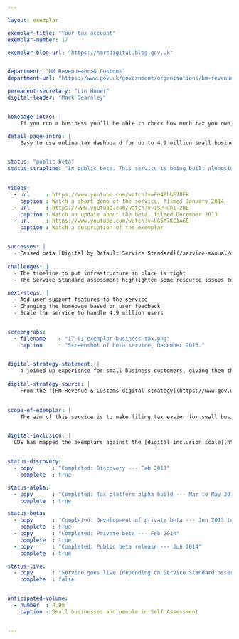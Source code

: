 ```yaml
---

layout: exemplar

exemplar-title: "Your tax account"
exemplar-number: 17

exemplar-blog-url: "https://hmrcdigital.blog.gov.uk"


department: "HM Revenue<br>& Customs"
department-url: "https://www.gov.uk/government/organisations/hm-revenue-customs"

permanent-secretary: "Lin Homer"
digital-leader: "Mark Dearnley"


homepage-intro: |
    If you run a business you’ll be able to check how much tax you owe, learn about what you can and can’t claim, and pay your tax --- all in one place

detail-page-intro: |
    Easy to use online tax dashboard for up to 4.9 million small businesses and people in Self Assessment


status: "public-beta"
status-strapline: "In public beta. This service is being built alongside [exemplar 15: PAYE for employees](/transformation/paye.html) and [exemplar 16: Digital Self Assessment](/transformation/self-assessment.html)."
  

videos:
  - url     : https://www.youtube.com/watch?v=Fm4ZbbE78Fk
    caption : Watch a short demo of the service, filmed January 2014
  - url     : https://www.youtube.com/watch?v=1SP-dh1-zWE
    caption : Watch an update about the beta, filmed December 2013
  - url     : https://www.youtube.com/watch?v=HG5f7KC1A6E
    caption : Watch a description of the exemplar


successes: |
  - Passed beta [Digital by Default Service Standard](/service-manual/digital-by-default) assessment
  
challenges: |
  - The timeline to put infrastructure in place is tight
  - The Service Standard assessment highlighted some resource issues to be addressed
  
next-steps: |
  - Add user support features to the service
  - Changing the homepage based on user feedback
  - Scale the service to handle 4.9 million users


screengrabs:
  - filename    : "17-01-exemplar-business-tax.png"
    caption     : "Screenshot of beta service, December 2013."


digital-strategy-statement: |
    a joined up experience for small business customers, giving them the ability to perform a number of transactions with the department in a single place
    
digital-strategy-source: |
    From the '[HM Revenue & Customs digital strategy](https://www.gov.uk/government/publications/digital-strategy-december-2012)' --- December 2012
    

scope-of-exemplar: |
    The aim of this service is to make filing tax easier for small businesses. It is estimated this can save these businesses between as £17 million and £25 million next year. This service will provide improved tools and a tax dashboard for small businesses. Like all HMRC exemplar services, it will be built on the new digital tax platform.


digital-inclusion: |
  GDS has mapped the exemplars against the [digital inclusion scale](https://www.gov.uk/government/publications/government-digital-inclusion-strategy/government-digital-inclusion-strategy#measuring-digital-exclusion) to help show where these services may be difficult for some people to use. [See the rating for Your tax account](https://www.gov.uk/government/publications/government-digital-inclusion-strategy/exemplar-services-and-identity-assurance-how-complex-they-are#digital-self-assessment-and-your-tax-account).


status-discovery:
  - copy      : "Completed: Discovery --- Feb 2013"
    complete  : true

status-alpha:
  - copy      : "Completed: Tax platform alpha build --- Mar to May 2013"
    complete  : true

status-beta:
  - copy      : "Completed: Development of private beta --- Jun 2013 to Jan 2014"
    complete  : true
  - copy      : "Completed: Private beta --- Feb 2014"
    complete  : true
  - copy      : "Completed: Public beta release --- Jun 2014"
    complete  : true

status-live:
  - copy      : "Service goes live (depending on Service Standard assessment) ---  Mar 2015"
    complete  : false


anticipated-volume:
  - number  : 4.9m
    caption : Small businesses and people in Self Assessment


---
```



